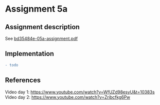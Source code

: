 # Assignment 5a

## Assignment description
See [bd35484e-05a-assignment.pdf](/bd35484e-05a-assignment.pdf)

## Implementation
```diff
- todo
```


## References
Video day 1: https://www.youtube.com/watch?v=WfUZd98esyU&t=10383s
Video day 2: https://www.youtube.com/watch?v=Zribcfkg6Pw